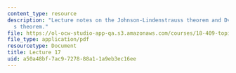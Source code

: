 ```yaml
---
content_type: resource
description: "Lecture notes on the Johnson-Lindenstrauss theorem and Dvoretsky\u2019\
  s theorem."
file: https://ol-ocw-studio-app-qa.s3.amazonaws.com/courses/18-409-topics-in-theoretical-computer-science-an-algorithmists-toolkit-fall-2009/a50a48bf7ac9727888a11a9eb3ec16ee_MIT18_409F09_scribe17.pdf
file_type: application/pdf
resourcetype: Document
title: Lecture 17
uid: a50a48bf-7ac9-7278-88a1-1a9eb3ec16ee
---
```


